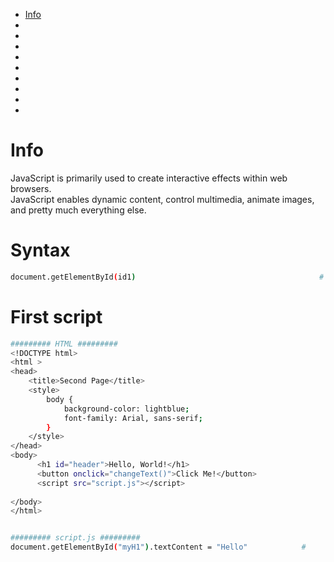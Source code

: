 - [Info](#info)
- [](#)
- [](#)
- [](#)
- [](#)
- [](#)
- [](#)
- [](#)
- [](#)
- [](#)


# Info
JavaScript is primarily used to create interactive effects within web browsers.  
JavaScript enables dynamic content, control multimedia, animate images, and pretty much everything else.  


# Syntax
```bash
document.getElementById(id1)                                         # Finds the reference id named id1

```

# First script
```bash
######### HTML #########
<!DOCTYPE html>
<html >
<head>
    <title>Second Page</title>
    <style>
        body {
            background-color: lightblue;
            font-family: Arial, sans-serif;
        }
    </style>
</head>
<body>
      <h1 id="header">Hello, World!</h1>
      <button onclick="changeText()">Click Me!</button>
      <script src="script.js"></script>
    
</body>
</html>


######### script.js #########
document.getElementById("myH1").textContent = "Hello"            #
````
